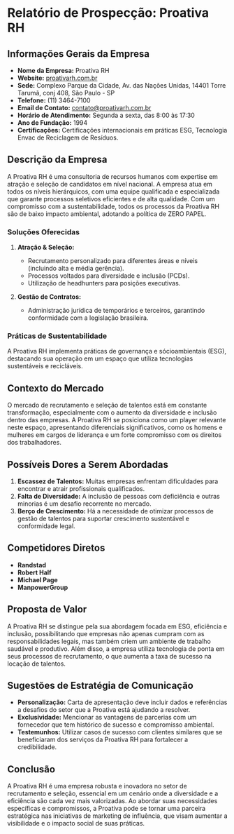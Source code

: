 # Relatório de Prospecção: Proativa RH

## Informações Gerais da Empresa
- **Nome da Empresa:** Proativa RH
- **Website:** [proativarh.com.br](http://www.proativarh.com.br)
- **Sede:** Complexo Parque da Cidade, Av. das Nações Unidas, 14401 Torre Tarumã, conj 408, São Paulo - SP
- **Telefone:** (11) 3464-7100
- **Email de Contato:** contato@proativarh.com.br
- **Horário de Atendimento:** Segunda a sexta, das 8:00 às 17:30
- **Ano de Fundação:** 1994
- **Certificações:** Certificações internacionais em práticas ESG, Tecnologia Envac de Reciclagem de Resíduos.

## Descrição da Empresa
A Proativa RH é uma consultoria de recursos humanos com expertise em atração e seleção de candidatos em nível nacional. A empresa atua em todos os níveis hierárquicos, com uma equipe qualificada e especializada que garante processos seletivos eficientes e de alta qualidade. Com um compromisso com a sustentabilidade, todos os processos da Proativa RH são de baixo impacto ambiental, adotando a política de ZERO PAPEL.

### Soluções Oferecidas
1. **Atração & Seleção:**  
   - Recrutamento personalizado para diferentes áreas e níveis (incluindo alta e média gerência).
   - Processos voltados para diversidade e inclusão (PCDs).
   - Utilização de headhunters para posições executivas.
   
2. **Gestão de Contratos:**  
   - Administração jurídica de temporários e terceiros, garantindo conformidade com a legislação brasileira.

### Práticas de Sustentabilidade
A Proativa RH implementa práticas de governança e sócioambientais (ESG), destacando sua operação em um espaço que utiliza tecnologias sustentáveis e recicláveis.

## Contexto do Mercado
O mercado de recrutamento e seleção de talentos está em constante transformação, especialmente com o aumento da diversidade e inclusão dentro das empresas. A Proativa RH se posiciona como um player relevante neste espaço, apresentando diferenciais significativos, como os homens e mulheres em cargos de liderança e um forte compromisso com os direitos dos trabalhadores.

## Possíveis Dores a Serem Abordadas
1. **Escassez de Talentos:** Muitas empresas enfrentam dificuldades para encontrar e atrair profissionais qualificados.
2. **Falta de Diversidade:** A inclusão de pessoas com deficiência e outras minorias é um desafio recorrente no mercado.
3. **Berço de Crescimento:** Há a necessidade de otimizar processos de gestão de talentos para suportar crescimento sustentável e conformidade legal.

## Competidores Diretos
- **Randstad**
- **Robert Half**
- **Michael Page**
- **ManpowerGroup**

## Proposta de Valor
A Proativa RH se distingue pela sua abordagem focada em ESG, eficiência e inclusão, possibilitando que empresas não apenas cumpram com as responsabilidades legais, mas também criem um ambiente de trabalho saudável e produtivo. Além disso, a empresa utiliza tecnologia de ponta em seus processos de recrutamento, o que aumenta a taxa de sucesso na locação de talentos.

## Sugestões de Estratégia de Comunicação
- **Personalização:** Carta de apresentação deve incluir dados e referências a desafios do setor que a Proativa está ajudando a resolver.
- **Exclusividade:** Mencionar as vantagens de parcerias com um fornecedor que tem histórico de sucesso e compromisso ambiental.
- **Testemunhos:** Utilizar casos de sucesso com clientes similares que se beneficiaram dos serviços da Proativa RH para fortalecer a credibilidade.

## Conclusão
A Proativa RH é uma empresa robusta e inovadora no setor de recrutamento e seleção, essencial em um cenário onde a diversidade e a eficiência são cada vez mais valorizadas. Ao abordar suas necessidades específicas e compromissos, a Proativa pode se tornar uma parceira estratégica nas iniciativas de marketing de influência, que visam aumentar a visibilidade e o impacto social de suas práticas.